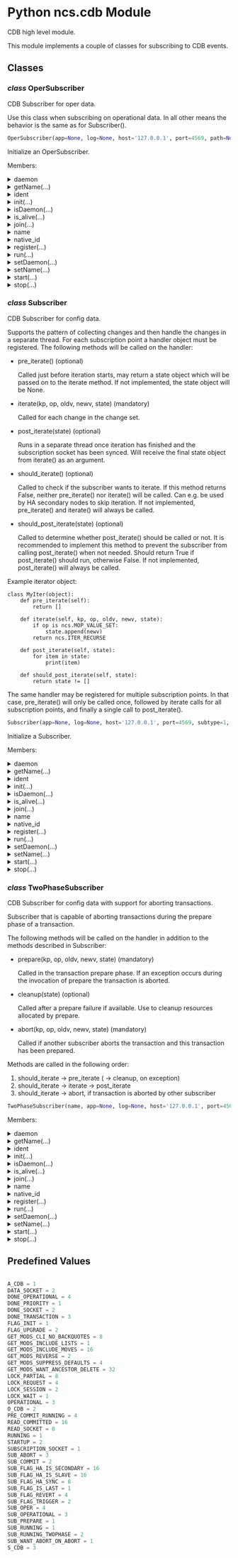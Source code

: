 # Python ncs.cdb Module

CDB high level module.

This module implements a couple of classes for subscribing
to CDB events.

## Classes

### _class_ **OperSubscriber**

CDB Subscriber for oper data.

Use this class when subscribing on operational data. In all other means
the behavior is the same as for Subscriber().

```python
OperSubscriber(app=None, log=None, host='127.0.0.1', port=4569, path=None)
```

Initialize an OperSubscriber.

Members:

<details>

<summary>daemon</summary>

A boolean value indicating whether this thread is a daemon thread.

This must be set before start() is called, otherwise RuntimeError is
raised. Its initial value is inherited from the creating thread; the
main thread is not a daemon thread and therefore all threads created in
the main thread default to daemon = False.

The entire Python program exits when only daemon threads are left.

</details>

<details>

<summary>getName(...)</summary>

Method:

```python
getName(self)
```

Return a string used for identification purposes only.

This method is deprecated, use the name attribute instead.

</details>

<details>

<summary>ident</summary>

_Readonly property_

Thread identifier of this thread or None if it has not been started.

This is a nonzero integer. See the get_ident() function. Thread
identifiers may be recycled when a thread exits and another thread is
created. The identifier is available even after the thread has exited.

</details>

<details>

<summary>init(...)</summary>

Method:

```python
init(self)
```

Custom initialization.

Override this method to do custom initialization without needing
to override __init__.

</details>

<details>

<summary>isDaemon(...)</summary>

Method:

```python
isDaemon(self)
```

Return whether this thread is a daemon.

This method is deprecated, use the daemon attribute instead.

</details>

<details>

<summary>is_alive(...)</summary>

Method:

```python
is_alive(self)
```

Return whether the thread is alive.

This method returns True just before the run() method starts until just
after the run() method terminates. See also the module function
enumerate().

</details>

<details>

<summary>join(...)</summary>

Method:

```python
join(self, timeout=None)
```

Wait until the thread terminates.

This blocks the calling thread until the thread whose join() method is
called terminates -- either normally or through an unhandled exception
or until the optional timeout occurs.

When the timeout argument is present and not None, it should be a
floating-point number specifying a timeout for the operation in seconds
(or fractions thereof). As join() always returns None, you must call
is_alive() after join() to decide whether a timeout happened -- if the
thread is still alive, the join() call timed out.

When the timeout argument is not present or None, the operation will
block until the thread terminates.

A thread can be join()ed many times.

join() raises a RuntimeError if an attempt is made to join the current
thread as that would cause a deadlock. It is also an error to join() a
thread before it has been started and attempts to do so raises the same
exception.

</details>

<details>

<summary>name</summary>

A string used for identification purposes only.

It has no semantics. Multiple threads may be given the same name. The
initial name is set by the constructor.

</details>

<details>

<summary>native_id</summary>

_Readonly property_

Native integral thread ID of this thread, or None if it has not been started.

This is a non-negative integer. See the get_native_id() function.
This represents the Thread ID as reported by the kernel.

</details>

<details>

<summary>register(...)</summary>

Method:

```python
register(self, path, iter_obj=None, iter_flags=1, priority=0, flags=0, subtype=None)
```

Register an iterator object at a specific path.

Setting 'iter_obj' to None will internally use 'self' as the iterator
object which means that Subscriber needs to be sub-classed.

Operational and configuration subscriptions can be done on the
same Subscriber, but in that case the notifications may be
arbitrarily interleaved, including operational notifications
arriving between different configuration notifications for the
same transaction. If this is a problem, use separate
Subscriber instances for operational and configuration
subscriptions.

Arguments:

* path -- path to node (str)
* iter_object -- iterator object (obj, optional)
* iter_flags -- iterator flags (int, optional)
* priority -- priority order for subscribers (int)
* flags -- additional subscriber flags (int)
* subtype -- subscriber type SUB_RUNNING, SUB_RUNNING_TWOPHASE,
            SUB_OPERATIONAL (cdb)

Returns:

* subscription point (int)

Flags (cdb):

* SUB_WANT_ABORT_ON_ABORT

Iterator Flags (ncs):

* ITER_WANT_PREV
* ITER_WANT_ANCESTOR_DELETE
* ITER_WANT_ATTR
* ITER_WANT_CLI_STR
* ITER_WANT_SCHEMA_ORDER
* ITER_WANT_LEAF_FIRST_ORDER
* ITER_WANT_LEAF_LAST_ORDER
* ITER_WANT_REVERSE
* ITER_WANT_P_CONTAINER
* ITER_WANT_CLI_ORDER

</details>

<details>

<summary>run(...)</summary>

Method:

```python
run(self)
```

Main processing loop.

</details>

<details>

<summary>setDaemon(...)</summary>

Method:

```python
setDaemon(self, daemonic)
```

Set whether this thread is a daemon.

This method is deprecated, use the .daemon property instead.

</details>

<details>

<summary>setName(...)</summary>

Method:

```python
setName(self, name)
```

Set the name string for this thread.

This method is deprecated, use the name attribute instead.

</details>

<details>

<summary>start(...)</summary>

Method:

```python
start(self)
```

Start the subscriber.

</details>

<details>

<summary>stop(...)</summary>

Method:

```python
stop(self)
```

Stop the subscriber.

</details>

### _class_ **Subscriber**

CDB Subscriber for config data.

Supports the pattern of collecting changes and then handle the changes in
a separate thread. For each subscription point a handler object must be
registered. The following methods will be called on the handler:

* pre_iterate() (optional)

    Called just before iteration starts, may return a state object
    which will be passed on to the iterate method. If not implemented,
    the state object will be None.

* iterate(kp, op, oldv, newv, state) (mandatory)

    Called for each change in the change set.

* post_iterate(state) (optional)

    Runs in a separate thread once iteration has finished and the
    subscription socket has been synced. Will receive the final state
    object from iterate() as an argument.

* should_iterate() (optional)

    Called to check if the subscriber wants to iterate. If this method
    returns False, neither pre_iterate() nor iterate() will be called.
    Can e.g. be used by HA secondary nodes to skip iteration. If not
    implemented, pre_iterate() and iterate() will always be called.

* should_post_iterate(state) (optional)

    Called to determine whether post_iterate() should be called
    or not. It is recommended to implement this method to prevent
    the subscriber from calling post_iterate() when not needed.
    Should return True if post_iterate() should run, otherwise False.
    If not implemented, post_iterate() will always be called.

Example iterator object:

    class MyIter(object):
        def pre_iterate(self):
            return []

        def iterate(self, kp, op, oldv, newv, state):
            if op is ncs.MOP_VALUE_SET:
                state.append(newv)
            return ncs.ITER_RECURSE

        def post_iterate(self, state):
            for item in state:
                print(item)

        def should_post_iterate(self, state):
            return state != []

The same handler may be registered for multiple subscription points.
In that case, pre_iterate() will only be called once, followed by iterate
calls for all subscription points, and finally a single call to
post_iterate().

```python
Subscriber(app=None, log=None, host='127.0.0.1', port=4569, subtype=1, name='', path=None)
```

Initialize a Subscriber.

Members:

<details>

<summary>daemon</summary>

A boolean value indicating whether this thread is a daemon thread.

This must be set before start() is called, otherwise RuntimeError is
raised. Its initial value is inherited from the creating thread; the
main thread is not a daemon thread and therefore all threads created in
the main thread default to daemon = False.

The entire Python program exits when only daemon threads are left.

</details>

<details>

<summary>getName(...)</summary>

Method:

```python
getName(self)
```

Return a string used for identification purposes only.

This method is deprecated, use the name attribute instead.

</details>

<details>

<summary>ident</summary>

_Readonly property_

Thread identifier of this thread or None if it has not been started.

This is a nonzero integer. See the get_ident() function. Thread
identifiers may be recycled when a thread exits and another thread is
created. The identifier is available even after the thread has exited.

</details>

<details>

<summary>init(...)</summary>

Method:

```python
init(self)
```

Custom initialization.

Override this method to do custom initialization without needing
to override __init__.

</details>

<details>

<summary>isDaemon(...)</summary>

Method:

```python
isDaemon(self)
```

Return whether this thread is a daemon.

This method is deprecated, use the daemon attribute instead.

</details>

<details>

<summary>is_alive(...)</summary>

Method:

```python
is_alive(self)
```

Return whether the thread is alive.

This method returns True just before the run() method starts until just
after the run() method terminates. See also the module function
enumerate().

</details>

<details>

<summary>join(...)</summary>

Method:

```python
join(self, timeout=None)
```

Wait until the thread terminates.

This blocks the calling thread until the thread whose join() method is
called terminates -- either normally or through an unhandled exception
or until the optional timeout occurs.

When the timeout argument is present and not None, it should be a
floating-point number specifying a timeout for the operation in seconds
(or fractions thereof). As join() always returns None, you must call
is_alive() after join() to decide whether a timeout happened -- if the
thread is still alive, the join() call timed out.

When the timeout argument is not present or None, the operation will
block until the thread terminates.

A thread can be join()ed many times.

join() raises a RuntimeError if an attempt is made to join the current
thread as that would cause a deadlock. It is also an error to join() a
thread before it has been started and attempts to do so raises the same
exception.

</details>

<details>

<summary>name</summary>

A string used for identification purposes only.

It has no semantics. Multiple threads may be given the same name. The
initial name is set by the constructor.

</details>

<details>

<summary>native_id</summary>

_Readonly property_

Native integral thread ID of this thread, or None if it has not been started.

This is a non-negative integer. See the get_native_id() function.
This represents the Thread ID as reported by the kernel.

</details>

<details>

<summary>register(...)</summary>

Method:

```python
register(self, path, iter_obj=None, iter_flags=1, priority=0, flags=0, subtype=None)
```

Register an iterator object at a specific path.

Setting 'iter_obj' to None will internally use 'self' as the iterator
object which means that Subscriber needs to be sub-classed.

Operational and configuration subscriptions can be done on the
same Subscriber, but in that case the notifications may be
arbitrarily interleaved, including operational notifications
arriving between different configuration notifications for the
same transaction. If this is a problem, use separate
Subscriber instances for operational and configuration
subscriptions.

Arguments:

* path -- path to node (str)
* iter_object -- iterator object (obj, optional)
* iter_flags -- iterator flags (int, optional)
* priority -- priority order for subscribers (int)
* flags -- additional subscriber flags (int)
* subtype -- subscriber type SUB_RUNNING, SUB_RUNNING_TWOPHASE,
            SUB_OPERATIONAL (cdb)

Returns:

* subscription point (int)

Flags (cdb):

* SUB_WANT_ABORT_ON_ABORT

Iterator Flags (ncs):

* ITER_WANT_PREV
* ITER_WANT_ANCESTOR_DELETE
* ITER_WANT_ATTR
* ITER_WANT_CLI_STR
* ITER_WANT_SCHEMA_ORDER
* ITER_WANT_LEAF_FIRST_ORDER
* ITER_WANT_LEAF_LAST_ORDER
* ITER_WANT_REVERSE
* ITER_WANT_P_CONTAINER
* ITER_WANT_CLI_ORDER

</details>

<details>

<summary>run(...)</summary>

Method:

```python
run(self)
```

Main processing loop.

</details>

<details>

<summary>setDaemon(...)</summary>

Method:

```python
setDaemon(self, daemonic)
```

Set whether this thread is a daemon.

This method is deprecated, use the .daemon property instead.

</details>

<details>

<summary>setName(...)</summary>

Method:

```python
setName(self, name)
```

Set the name string for this thread.

This method is deprecated, use the name attribute instead.

</details>

<details>

<summary>start(...)</summary>

Method:

```python
start(self)
```

Start the subscriber.

</details>

<details>

<summary>stop(...)</summary>

Method:

```python
stop(self)
```

Stop the subscriber.

</details>

### _class_ **TwoPhaseSubscriber**

CDB Subscriber for config data with support for aborting transactions.

Subscriber that is capable of aborting transactions during the
prepare phase of a transaction.

The following methods will be called on the handler in addition to
the methods described in Subscriber:

* prepare(kp, op, oldv, newv, state) (mandatory)

    Called in the transaction prepare phase. If an exception occurs
    during the invocation of prepare the transaction is aborted.

* cleanup(state) (optional)

    Called after a prepare failure if available. Use to cleanup
    resources allocated by prepare.

* abort(kp, op, oldv, newv, state) (mandatory)

    Called if another subscriber aborts the transaction and this
    transaction has been prepared.

Methods are called in the following order:

1. should_iterate -> pre_iterate ( -> cleanup, on exception)
2. should_iterate -> iterate -> post_iterate
3. should_iterate -> abort, if transaction is aborted by other subscriber

```python
TwoPhaseSubscriber(name, app=None, log=None, host='127.0.0.1', port=4569, path=None)
```

Members:

<details>

<summary>daemon</summary>

A boolean value indicating whether this thread is a daemon thread.

This must be set before start() is called, otherwise RuntimeError is
raised. Its initial value is inherited from the creating thread; the
main thread is not a daemon thread and therefore all threads created in
the main thread default to daemon = False.

The entire Python program exits when only daemon threads are left.

</details>

<details>

<summary>getName(...)</summary>

Method:

```python
getName(self)
```

Return a string used for identification purposes only.

This method is deprecated, use the name attribute instead.

</details>

<details>

<summary>ident</summary>

_Readonly property_

Thread identifier of this thread or None if it has not been started.

This is a nonzero integer. See the get_ident() function. Thread
identifiers may be recycled when a thread exits and another thread is
created. The identifier is available even after the thread has exited.

</details>

<details>

<summary>init(...)</summary>

Method:

```python
init(self)
```

Custom initialization.

Override this method to do custom initialization without needing
to override __init__.

</details>

<details>

<summary>isDaemon(...)</summary>

Method:

```python
isDaemon(self)
```

Return whether this thread is a daemon.

This method is deprecated, use the daemon attribute instead.

</details>

<details>

<summary>is_alive(...)</summary>

Method:

```python
is_alive(self)
```

Return whether the thread is alive.

This method returns True just before the run() method starts until just
after the run() method terminates. See also the module function
enumerate().

</details>

<details>

<summary>join(...)</summary>

Method:

```python
join(self, timeout=None)
```

Wait until the thread terminates.

This blocks the calling thread until the thread whose join() method is
called terminates -- either normally or through an unhandled exception
or until the optional timeout occurs.

When the timeout argument is present and not None, it should be a
floating-point number specifying a timeout for the operation in seconds
(or fractions thereof). As join() always returns None, you must call
is_alive() after join() to decide whether a timeout happened -- if the
thread is still alive, the join() call timed out.

When the timeout argument is not present or None, the operation will
block until the thread terminates.

A thread can be join()ed many times.

join() raises a RuntimeError if an attempt is made to join the current
thread as that would cause a deadlock. It is also an error to join() a
thread before it has been started and attempts to do so raises the same
exception.

</details>

<details>

<summary>name</summary>

A string used for identification purposes only.

It has no semantics. Multiple threads may be given the same name. The
initial name is set by the constructor.

</details>

<details>

<summary>native_id</summary>

_Readonly property_

Native integral thread ID of this thread, or None if it has not been started.

This is a non-negative integer. See the get_native_id() function.
This represents the Thread ID as reported by the kernel.

</details>

<details>

<summary>register(...)</summary>

Method:

```python
register(self, path, iter_obj=None, iter_flags=1, priority=0, flags=0, subtype=None)
```

Register an iterator object at a specific path.

Setting 'iter_obj' to None will internally use 'self' as the iterator
object which means that TwoPhaseSubscriber needs to be sub-classed.

Operational and configuration subscriptions can be done on the
same TwoPhaseSubscriber, but in that case the notifications may be
arbitrarily interleaved, including operational notifications
arriving between different configuration notifications for the
same transaction. If this is a problem, use separate
TwoPhaseSubscriber instances for operational and configuration
subscriptions.

For arguments and flags, see Subscriber.register()

</details>

<details>

<summary>run(...)</summary>

Method:

```python
run(self)
```

Main processing loop.

</details>

<details>

<summary>setDaemon(...)</summary>

Method:

```python
setDaemon(self, daemonic)
```

Set whether this thread is a daemon.

This method is deprecated, use the .daemon property instead.

</details>

<details>

<summary>setName(...)</summary>

Method:

```python
setName(self, name)
```

Set the name string for this thread.

This method is deprecated, use the name attribute instead.

</details>

<details>

<summary>start(...)</summary>

Method:

```python
start(self)
```

Start the subscriber.

</details>

<details>

<summary>stop(...)</summary>

Method:

```python
stop(self)
```

Stop the subscriber.

</details>

## Predefined Values

```python

A_CDB = 1
DATA_SOCKET = 2
DONE_OPERATIONAL = 4
DONE_PRIORITY = 1
DONE_SOCKET = 2
DONE_TRANSACTION = 3
FLAG_INIT = 1
FLAG_UPGRADE = 2
GET_MODS_CLI_NO_BACKQUOTES = 8
GET_MODS_INCLUDE_LISTS = 1
GET_MODS_INCLUDE_MOVES = 16
GET_MODS_REVERSE = 2
GET_MODS_SUPPRESS_DEFAULTS = 4
GET_MODS_WANT_ANCESTOR_DELETE = 32
LOCK_PARTIAL = 8
LOCK_REQUEST = 4
LOCK_SESSION = 2
LOCK_WAIT = 1
OPERATIONAL = 3
O_CDB = 2
PRE_COMMIT_RUNNING = 4
READ_COMMITTED = 16
READ_SOCKET = 0
RUNNING = 1
STARTUP = 2
SUBSCRIPTION_SOCKET = 1
SUB_ABORT = 3
SUB_COMMIT = 2
SUB_FLAG_HA_IS_SECONDARY = 16
SUB_FLAG_HA_IS_SLAVE = 16
SUB_FLAG_HA_SYNC = 8
SUB_FLAG_IS_LAST = 1
SUB_FLAG_REVERT = 4
SUB_FLAG_TRIGGER = 2
SUB_OPER = 4
SUB_OPERATIONAL = 3
SUB_PREPARE = 1
SUB_RUNNING = 1
SUB_RUNNING_TWOPHASE = 2
SUB_WANT_ABORT_ON_ABORT = 1
S_CDB = 3
```
